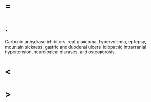 # =

# .

Carbonic anhydrase inhibitors treat glaucoma, hypervolemia, epilepsy, mountain sickness, gastric and duodenal ulcers, idiopathic intracranial hypertension, neurological diseases, and osteoporosis.

# <

# >
